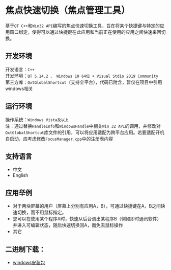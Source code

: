 # 焦点快速切换（焦点管理工具）
基于`QT C++`和`Win32 API`编写的焦点快速切换工具，旨在将某个快捷键与特定的应用窗口绑定，使得可以通过快捷键在此应用和当前正在使用的应用之间快速来回切换。

## 开发环境
开发语言：`C++`  
开发环境：`QT 5.14.2 、 Windows 10 64位 + Visual Stdio 2019 Community`   
第三方库：`QxtGlobalShortcut`（支持全平台），代码已附含，暂仅在项目中引用windows相关 

## 运行环境
操作系统：`Windows Vista及以上`  
注：通过替换`HandleInfo`和`WindowsHandle`中相关`Win 32 API`的调用，并修改对`QxtGlobalShortcut`库文件的引用，可以将应用适配为跨平台应用。若要适配开机自启动，应考虑修改`FocusManager.cpp`中的注册表内容

## 支持语言

* 中文
* English

## 应用举例
* 对于两块屏幕的用户（屏幕上分别有应用A，B），可通过快捷键在A，B之间快速切换，而不用鼠标指定。 
* 您可以在使用某个程序A时，快速从后台调出某程序B（例如即时通讯软件）并进入可编辑状态，随后快速切换回A，而免去鼠标操作 
* 其它

## 二进制下载：
* [windows安装包](https://github.com/oneflyingfish/FocusManager/releases/tag/V1.0.0)
